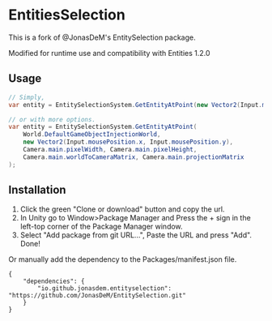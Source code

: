 # EntitiesSelection

This is a fork of @JonasDeM's EntitySelection package.

Modified for runtime use and compatibility with Entities 1.2.0

## Usage

```csharp
// Simply,
var entity = EntitySelectionSystem.GetEntityAtPoint(new Vector2(Input.mousePosition.x, Input.mousePosition.y), Camera.main);
```

```csharp
// or with more options.
var entity = EntitySelectionSystem.GetEntityAtPoint(
    World.DefaultGameObjectInjectionWorld,
    new Vector2(Input.mousePosition.x, Input.mousePosition.y),
    Camera.main.pixelWidth, Camera.main.pixelHeight,
    Camera.main.worldToCameraMatrix, Camera.main.projectionMatrix
);
```

## Installation

1. Click the green "Clone or download" button and copy the url.
2. In Unity go to Window>Package Manager and Press the + sign in the left-top corner of the Package Manager window.
3. Select "Add package from git URL...", Paste the URL and press "Add".
Done!

Or manually add the dependency to the Packages/manifest.json file.

```
{
    "dependencies": {
        "io.github.jonasdem.entityselection": "https://github.com/JonasDeM/EntitySelection.git"
    }
}
```